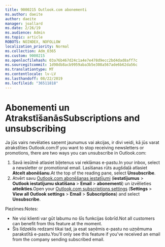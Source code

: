 ```yaml
---
title: 9000215 Outlook.com abonementi
ms.author: daeite
author: daeite
manager: joallard
ms.date: 2/26/19
ms.audience: Admin
ms.topic: article
ROBOTS: NOINDEX, NOFOLLOW
localization_priority: Normal
ms.collection: Adm_O365
ms.custom: 9000215
ms.openlocfilehash: 03a76b467d24c1a4e7e478d9ecc2bd4dad8aff7c
ms.sourcegitcommit: 1d98db8acb9959aba3b5e308a567ade6b62da56c
ms.translationtype: MT
ms.contentlocale: lv-LV
ms.lasthandoff: 08/22/2019
ms.locfileid: "36511818"
---
```

# <a name="subscriptions-and-unsubscribing"></a><span data-ttu-id="6c702-102">Abonementi un Atrakstīšanās</span><span class="sxs-lookup"><span data-stu-id="6c702-102">Subscriptions and unsubscribing</span></span>

<span data-ttu-id="6c702-103">Ja jūs vairs nevēlaties saņemt jaunumus vai akcijas, ir divi veidi, kā jūs varat atrakstīties Outlook.com:</span><span class="sxs-lookup"><span data-stu-id="6c702-103">If you want to stop receiving newsletters or promotions, there are two ways you can unsubscribe in Outlook.com:</span></span>

1. <span data-ttu-id="6c702-104">Savā iesūtnē atlasiet biļetenus vai reklāmas e-pastu.</span><span class="sxs-lookup"><span data-stu-id="6c702-104">In your inbox, select a newsletter or promotional email.</span></span> <span data-ttu-id="6c702-105">Lasīšanas rūts augšdaļā atlasiet **Atcelt abonēšanu**.</span><span class="sxs-lookup"><span data-stu-id="6c702-105">At the top of the reading pane, select **Unsubscribe**.</span></span>
2. <span data-ttu-id="6c702-106">Atvērt savu [Outlook.com abonēšanas iestatījumi](https://outlook.live.com/mail/options/mail/brandsSubscriptions) (**iestatījumus** > **Outlook iestatījumu skatīšana** > **Email** > **abonementi**) un izvēlieties **atteikties**.</span><span class="sxs-lookup"><span data-stu-id="6c702-106">Open your [Outlook.com subscriptions settings](https://outlook.live.com/mail/options/mail/brandsSubscriptions) (**Settings** > **View all Outlook settings** > **Email** > **Subscriptions**) and select **Unsubscribe**.</span></span>

<span data-ttu-id="6c702-107">Piezīmes:</span><span class="sxs-lookup"><span data-stu-id="6c702-107">Notes:</span></span>

- <span data-ttu-id="6c702-108">Ne visi klienti var gūt labumu no šīs funkcijas šobrīd.</span><span class="sxs-lookup"><span data-stu-id="6c702-108">Not all customers can benefit from this feature at the moment.</span></span>
- <span data-ttu-id="6c702-109">Šis līdzeklis redzami tikai tad, ja esat saņēmis e-pastu no uzņēmuma parakstītā e-pastu.</span><span class="sxs-lookup"><span data-stu-id="6c702-109">You'll only see this feature if you've received an email from the company sending subscribed email.</span></span>